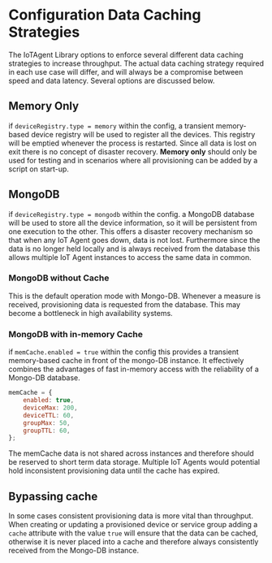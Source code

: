 # Configuration Data Caching Strategies

The IoTAgent Library options to enforce several different data caching strategies to increase throughput. The actual
data caching strategy required in each use case will differ, and will always be a compromise between speed and data
latency. Several options are discussed below.

## Memory Only

if `deviceRegistry.type = memory` within the config, a transient memory-based device registry will be used to register
all the devices. This registry will be emptied whenever the process is restarted. Since all data is lost on exit there
is no concept of disaster recovery. **Memory only** should only be used for testing and in scenarios where all
provisioning can be added by a script on start-up.

## MongoDB

if `deviceRegistry.type = mongodb` within the config. a MongoDB database will be used to store all the device
information, so it will be persistent from one execution to the other. This offers a disaster recovery mechanism so that
when any IoT Agent goes down, data is not lost. Furthermore since the data is no longer held locally and is always
received from the database this allows multiple IoT Agent instances to access the same data in common.

### MongoDB without Cache

This is the default operation mode with Mongo-DB. Whenever a measure is received, provisioning data is requested from
the database. This may become a bottleneck in high availability systems.


### MongoDB with in-memory Cache

if `memCache.enabled = true` within the config this provides a transient memory-based cache in front of the mongo-DB
instance. It effectively combines the advantages of fast in-memory access with the reliability of a Mongo-DB database.

```javascript
memCache = {
    enabled: true,
    deviceMax: 200,
    deviceTTL: 60,
    groupMax: 50,
    groupTTL: 60,
};
```

The memCache data is not shared across instances and therefore should be reserved to short term data storage. Multiple
IoT Agents would potential hold inconsistent provisioning data until the cache has expired.

## Bypassing cache

In some cases consistent provisioning data is more vital than throughput. When creating or updating a provisioned device
or service group adding a `cache` attribute with the value `true` will ensure that the data can be cached, otherwise it is never placed into a
cache and therefore always consistently received from the Mongo-DB instance.
